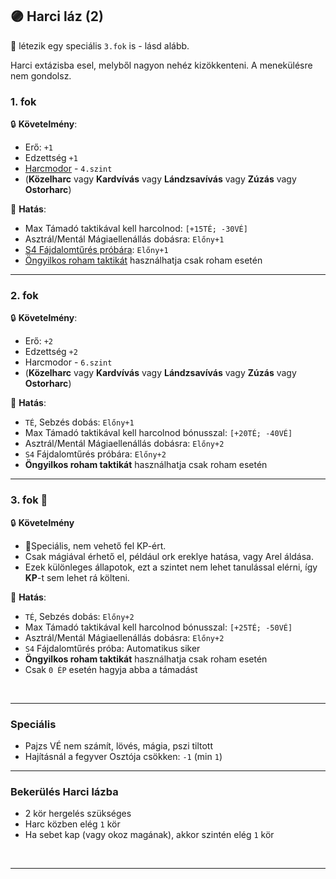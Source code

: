 ## 🟣 Harci láz (2)

🔆 létezik egy speciális `3.fok` is - lásd alább.

Harci extázisba esel, melyből nagyon nehéz kizökkenteni. A menekülésre nem gondolsz.
### 1. fok

🔒 **Követelmény**:
- Erő: `+1`
- Edzettség `+1`
- [Harcmodor](../kepzettsegek.primer.harci/harcmodor.md) - `4.szint`
- (**Közelharc** vagy **Kardvívás** vagy **Lándzsavívás** vagy **Zúzás** vagy **Ostorharc**)

🌟 **Hatás**:
- Max Támadó taktikával kell harcolnod: `[+15TÉ; -30VÉ]`
- Asztrál/Mentál Mágiaellenállás dobásra: `Előny+1`
- [S4 Fájdalomtűrés próbára](../061_03_sebesules.md#s4-kateg%C3%B3ri%C3%A1s-f%C3%A1jdalomt%C5%B1r%C3%A9s): `Előny+1`
- [Öngyilkos roham taktikát](../065_02_harci_taktikak.md#%C3%B6ngyilkos-roham-taktika) használhatja csak roham esetén

---
### 2. fok

🔒 **Követelmény**:
- Erő: `+2`
- Edzettség `+2`
- Harcmodor - `6.szint`
- (**Közelharc** vagy **Kardvívás** vagy **Lándzsavívás** vagy **Zúzás** vagy **Ostorharc**)

🌟 **Hatás**:
- `TÉ`, Sebzés dobás: `Előny+1`
- Max Támadó taktikával kell harcolnod bónusszal: `[+20TÉ; -40VÉ]`
- Asztrál/Mentál Mágiaellenállás dobásra: `Előny+2`
- `S4` Fájdalomtűrés próbára: `Előny+2`
- **Öngyilkos roham taktikát** használhatja csak roham esetén

---
### 3. fok 🔆

🔒 **Követelmény**
- 🔆Speciális, nem vehető fel KP-ért.
- Csak mágiával érhető el, például ork ereklye hatása, vagy Arel áldása.
- Ezek különleges állapotok, ezt a szintet nem lehet tanulással elérni, így **KP**-t sem lehet rá költeni.

🌟 **Hatás**:
- `TÉ`, Sebzés dobás: `Előny+2`
- Max Támadó taktikával kell harcolnod bónusszal: `[+25TÉ; -50VÉ]`
- Asztrál/Mentál Mágiaellenállás dobásra: `Előny+2`
- `S4` Fájdalomtűrés próba: Automatikus siker
- **Öngyilkos roham taktikát** használhatja csak roham esetén
- Csak `0 ÉP` esetén hagyja abba a támadást

<br />

---
### Speciális

- Pajzs VÉ nem számít, lövés, mágia, pszi tiltott
- Hajításnál a fegyver Osztója csökken: `-1`  (min `1`)

---
### Bekerülés Harci lázba

- 2 kör hergelés szükséges
- Harc közben elég `1` kör
- Ha sebet kap (vagy okoz magának), akkor szintén elég `1` kör

<br />

---
